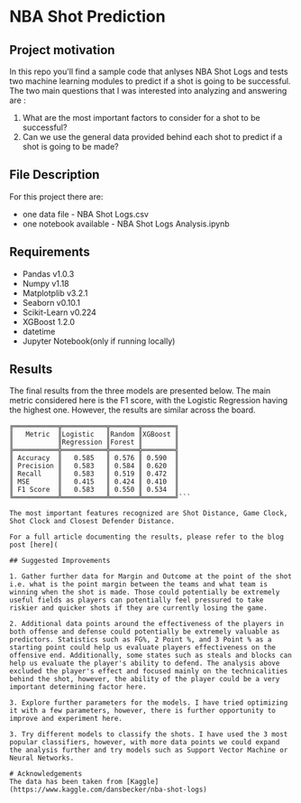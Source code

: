 # NBA Shot Prediction

## Project motivation
In this repo you'll find a sample code that anlyses NBA Shot Logs and tests two machine learning modules to predict if a shot is going to be successful. The two main questions that I was interested into analyzing and answering are : 

1. What are the most important factors to consider for a shot to be successful?
2. Can we use the general data provided behind each shot to predict if a shot is going to be made?

## File Description

For this project there are:
-	one data file - NBA Shot Logs.csv
-	one notebook available - NBA Shot Logs Analysis.ipynb

## Requirements

- Pandas v1.0.3
- Numpy v1.18
- Matplotplib v3.2.1
- Seaborn v0.10.1
- Scikit-Learn v0.224
- XGBoost 1.2.0
- datetime
- Jupyter Notebook(only if running locally)

## Results

The final results from the three models are presented below. The main metric considered here is the F1 score, with the Logistic Regression having the highest one. However, the results are similar across the board.

```
╔═══════════╦═══════════╦═══════╦════════╗
║   Metric  ║Logistic   ║Random ║XGBoost ║
║           ║Regression ║Forest ║        ║
╠═══════════╬═══════════╬═══════╬════════╣
║ Accuracy  ║   0.585   ║ 0.576 ║ 0.590  ║
║ Precision ║   0.583   ║ 0.584 ║ 0.620  ║
║ Recall    ║   0.583   ║ 0.519 ║ 0.472  ║
║ MSE       ║   0.415   ║ 0.424 ║ 0.410  ║
║ F1 Score  ║   0.583   ║ 0.550 ║ 0.534  ║
╚═══════════╩═══════════╩═══════╩════════╝```

The most important features recognized are Shot Distance, Game Clock, Shot Clock and Closest Defender Distance.

For a full article documenting the results, please refer to the blog post [here](

## Suggested Improvements

1. Gather further data for Margin and Outcome at the point of the shot i.e. what is the point margin between the teams and what team is winning when the shot is made. Those could potentially be extremely useful fields as players can potentially feel pressured to take riskier and quicker shots if they are currently losing the game.

2. Additional data points around the effectiveness of the players in both offense and defense could potentially be extremely valuable as predictors. Statistics such as FG%, 2 Point %, and 3 Point % as a starting point could help us evaluate players effectiveness on the offensive end. Additionally, some states such as steals and blocks can help us evaluate the player's ability to defend. The analysis above excluded the player's effect and focused mainly on the technicalities behind the shot, however, the ability of the player could be a very important determining factor here.

3. Explore further parameters for the models. I have tried optimizing it with a few parameters, however, there is further opportunity to improve and experiment here.

3. Try different models to classify the shots. I have used the 3 most popular classifiers, however, with more data points we could expand the analysis further and try models such as Support Vector Machine or Neural Networks.

# Acknowledgements
The data has been taken from [Kaggle](https://www.kaggle.com/dansbecker/nba-shot-logs)
